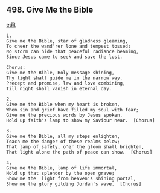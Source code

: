 
## 498.  Give Me the Bible
[edit](https://docs.google.com/document/d/1fUs3yhbyzHrKmAvZcFEgPdK3N4NNQd%2DC/edit?mode=html)



    1.
    Give me the Bible, star of gladness gleaming,
    To cheer the wand'rer lone and tempest tossed;
    No storm can hide that peaceful radiance beaming,
    Since Jesus came to seek and save the lost.

    Chorus:
    Give me the Bible, Holy message shining,
    Thy light shall guide me in the narrow way.
    Precept and promise, law and love combining,
    Till night shall vanish in eternal day.

    2.
    Give me the Bible when my heart is broken,
    When sin and grief have filled my soul with fear;
    Give me the precious words by Jesus spoken,
    Hold up faith's lamp to show my Saviour near.  [Chorus]

    3.
    Give me the Bible, all my steps enlighten,
    Teach me the danger of these realms below;
    That lamp of safety, o'er the gloom shall brighten,
    That light alone the path of peace can show.  [Chorus]

    4.
    Give me the Bible, lamp of life immortal,
    Hold up that splendor by the open grave;
    Show me the  light from heaven's shining portal,
    Show me the glory gilding Jordan's wave.  [Chorus]
